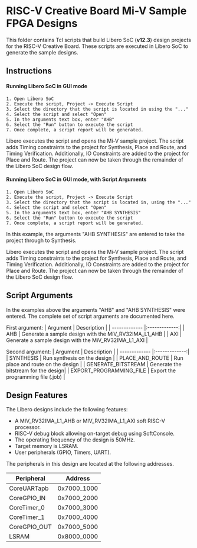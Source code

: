 # RISC-V Creative Board Mi-V Sample FPGA Designs
This folder contains Tcl scripts that build Libero SoC (**v12.3**) design projects for the RISC-V Creative Board. These scripts are executed in Libero SoC to generate the sample designs.

## <a name="quick"></a> Instructions


#### Running Libero SoC in GUI mode
    1. Open Libero SoC
    2. Execute the script, Project -> Execute Script
    3. Select the directory that the script is located in using the "..."
    4. Select the script and select "Open"
    5. In the arguments text box, enter "AHB"
    6. Select the "Run" button to execute the script
    7. Once complete, a script report will be generated.

Libero executes the script and opens the Mi-V sample project. The script adds Timing constraints to the project for Synthesis, Place and Route, and Timing Verification. Additionally, IO Constraints are added to the project for Place and Route. The project can now be taken through the remainder of the Libero SoC design flow.

#### Running Libero SoC in GUI mode, with Script Arguments
    1. Open Libero SoC
    2. Execute the script, Project -> Execute Script
    3. Select the directory that the script is located in, using the "..."
    4. Select the script and select "Open"
    5. In the arguments text box, enter "AHB SYNTHESIS"
    6. Select the "Run" button to execute the script
    7. Once complete, a script report will be generated.

In this example, the arguments "AHB SYNTHESIS" are entered to take the project through to Synthesis.

Libero executes the script and opens the Mi-V sample project. The script adds Timing constraints to the project for Synthesis, Place and Route, and Timing Verification. Additionally, IO Constraints are added to the project for Place and Route. The project can now be taken through the remainder of the Libero SoC design flow.

## <a name="Script arguments"></a> Script Arguments
In the examples above the arguments "AHB" and "AHB SYNTHESIS" were entered. The complete set of script arguments are documented here.

First argument:
| Argument    |  Description   |
| ------------- |:-------------:|
| AHB      | Generate a sample design with the MiV_RV32IMA_L1_AHB |
| AXI      | Generate a sample design with the MiV_RV32IMA_L1_AXI |

Second argument:
| Argument    |  Description   |
| ------------- |:-------------:|
| SYNTHESIS | Run synthesis on the design  |
| PLACE_AND_ROUTE | Run place and route on the design  |
| GENERATE_BITSTREAM | Generate the bitstream for the design|
| EXPORT_PROGRAMMING_FILE | Export the programming file (.job) |

## Design Features
The Libero designs include the following features:
* A MIV_RV32IMA_L1_AHB or MIV_RV32IMA_L1_AXI soft RISC-V processor.
* RISC-V debug block allowing on-target debug using SoftConsole.
* The operating frequency of the design is 50MHz.
* Target memory is LSRAM.
* User peripherals (GPIO, Timers, UART).

The peripherals in this design are located at the following addresses.

| Peripheral    | Address   |
| ------------- |:-------------:|
| CoreUARTapb   | 0x7000_1000   |
| CoreGPIO_IN   | 0x7000_2000   |
| CoreTimer_0   | 0x7000_3000   |
| CoreTimer_1   | 0x7000_4000   |
| CoreGPIO_OUT  | 0x7000_5000   |
| LSRAM| 0x8000_0000|
